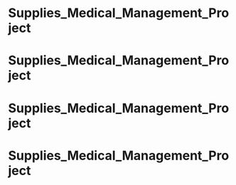 # Supplies_Medical_Management_Project
# Supplies_Medical_Management_Project
# Supplies_Medical_Management_Project
# Supplies_Medical_Management_Project
